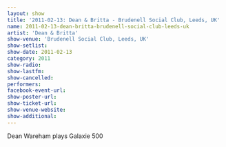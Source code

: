 ```yaml
---
layout: show
title: '2011-02-13: Dean & Britta - Brudenell Social Club, Leeds, UK'
name: 2011-02-13-dean-britta-brudenell-social-club-leeds-uk
artist: 'Dean & Britta'
show-venue: 'Brudenell Social Club, Leeds, UK'
show-setlist: 
show-date: 2011-02-13
category: 2011
show-radio: 
show-lastfm: 
show-cancelled: 
performers: 
facebook-event-url: 
show-poster-url: 
show-ticket-url: 
show-venue-website: 
show-additional: 
---
```


Dean Wareham plays Galaxie 500